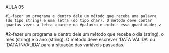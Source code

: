 AULA 05

    #1-fazer um programa e dentro dele um método que receba uma palavra (do tipo string) e uma letra (do tipo char). O método deve contar quantas vezes a letra aparece na #palavra e exibir essa quantidade; ✔ 

#2-fazer um programa e dentro dele um método que receba o dia (string), o mês (string) e o ano (string). O método deve escrever 'DATA VÁLIDA' ou 'DATA INVÁLIDA' para a situação das variáveis passadas.